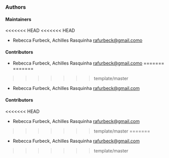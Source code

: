 ### Authors

#### Maintainers

<<<<<<< HEAD
<<<<<<< HEAD
* Rebecca Furbeck, Achilles Rasquinha <rafurbeck@gmail.como>

#### Contributors

* Rebecca Furbeck, Achilles Rasquinha <rafurbeck@gmail.como>
=======
=======
>>>>>>> template/master
* Rebecca Furbeck, Achilles Rasquinha <rafurbeck@gmail.com>

#### Contributors

<<<<<<< HEAD
* Rebecca Furbeck, Achilles Rasquinha <rafurbeck@gmail.com>
>>>>>>> template/master
=======
* Rebecca Furbeck, Achilles Rasquinha <rafurbeck@gmail.com>
>>>>>>> template/master
